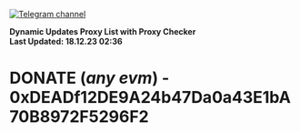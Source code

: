 [![Telegram channel](https://img.shields.io/endpoint?url=https://runkit.io/damiankrawczyk/telegram-badge/branches/master?url=https://t.me/n4z4v0d)](https://t.me/n4z4v0d) 

**Dynamic Updates Proxy List with Proxy Checker**  
**Last Updated: 18.12.23 02:36**

# DONATE (_any evm_) - 0xDEADf12DE9A24b47Da0a43E1bA70B8972F5296F2
